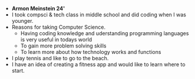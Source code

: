 - __Armon Meinstein 24'__
- I took compsci & tech class in middle school and did coding when I was younger.
- Reasons for taking Computer Science.
   -  Having coding knowledge and uderstanding programming languages is very useful in todays world 
   -  To gain more problem solving skills
   -  To learn more about how technology works and functions 
- I play tennis and like to go to the beach.
- I have an idea of creating a fitness app and would like to learn where to start.
<!---
armonm24/armonm24 is a ✨ special ✨ repository because its `README.md` (this file) appears on your GitHub profile.
You can click the Preview link to take a look at your changes.
--->
